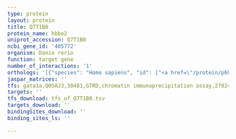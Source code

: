 ```yaml
---
type: protein
layout: protein
title: Q7T1B0
protein_name: hbbe2
uniprot_accession: Q7T1B0
ncbi_gene_id: '405772'
organism: Danio rerio
function: target gene
number_of_interactions: '1'
orthologs: '[{"species": "Homo sapiens", "id": ["<a href=\"/protein/p68871\">P68871</a>", "<a href=\"/protein/p02100\">P02100</a>", "<a href=\"/protein/p69891\">P69891</a>", "<a href=\"/protein/p02042\">P02042</a>", "<a href=\"/protein/p69892\">P69892</a>"]}, {"species": "Mus musculus", "id": ["<a href=\"/protein/p04444\">P04444</a>", "<a href=\"/protein/q9cr49\">Q9CR49</a>", "<a href=\"/protein/a8duk4\">A8DUK4</a>"]}, {"species": "Rattus norvegicus", "id": ["O88754", "O88753", "<a href=\"/protein/o88752\">O88752</a>", "P11517"]}]'
jaspar_matrices: ''
tfs: gata1a,Q05AJ3,30481,GTRD,chromatin immunoprecipitation assay,27924024%5Buid%5D,No
targets: ''
tfs_download: tfs_of_Q7T1B0.tsv
targets_download: ''
bindingSites_download: ''
binding_sites_ls: ''

---
```

